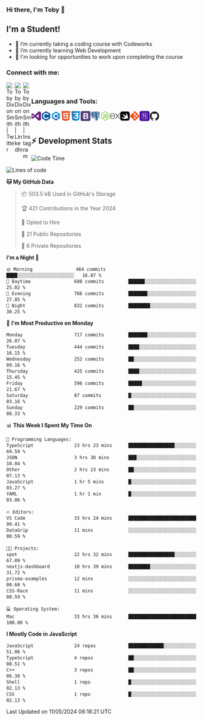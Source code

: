 ### Hi there, I'm Toby 👋

## I'm a Student!
- 🔭 I’m currently taking a coding course with Codeworks
- 🌱 I’m currently learning Web Development
- 💬 I'm looking for opportunities to work upon completing the course

### Connect with me:

[<img align="left" alt="Toby Dixon Smith | Twitter" width="22px" src="https://cdn.jsdelivr.net/npm/simple-icons@v3/icons/twitter.svg" />][twitter]
[<img align="left" alt="Toby Dixon Smith | LinkedIn" width="22px" src="https://cdn.jsdelivr.net/npm/simple-icons@v3/icons/linkedin.svg" />][linkedin]
[<img align="left" alt="Toby Dixon Smith | Instagram" width="22px" src="https://cdn.jsdelivr.net/npm/simple-icons@v3/icons/instagram.svg" />][instagram]

[twitter]: https://twitter.com/TobyDixonSmith1
[instagram]: https://www.instagram.com/toby_ds1/
[linkedin]: https://www.linkedin.com/in/toby-dixon-smith-4734331a3/

<br />

### Languages and Tools:

<img align="left" alt="Visual Studio Code" title="Visual Studio Code" width="26px" src="logos/visualstudio.png" />
<img align="left" alt="C" title="C" width="26px" src="logos/c.png" />
<img align="left" alt="C++" title="C++" width="26px" src="logos/c-plus.png" />
<img align="left" alt="HTML5" title="HTML 5" width="26px" src="logos/html.png" />
<img align="left" alt="CSS3" title="CSS 3" width="26px" src="logos/css3.png" />
<img align="left" alt="BootStrap" title="BootStrap" width="26px" src="logos/bootstrap.png" />
<img align="left" alt="PostgresSQL" title="PostgresSPQ" width="26px" src="logos/postgresql.png" />
<img align="left" alt="Node JS" title="Node JS" width="26px" src="logos/node-js.png" />
<img align="left" alt="Express" title="Express" width="26px" src="logos/express.png" />
<img align="left" alt="Swift" title="Swift" width="26px" src="logos/swift.png" />
<img align="left" alt="Git" title="Git" width="26px" src="logos/git.png" />
<img align="left" alt="Heroku" title="Heroku" width="26px" src="logos/heroku.png" />
<img align="left" alt="GitHub" title="GitHub" width="26px" src="logos/github.png" />
<br />
<br />

## :zap: Development Stats

<!--START_SECTION:waka-->
![Code Time](http://img.shields.io/badge/Code%20Time-554%20hrs%2051%20mins-blue)

![Lines of code](https://img.shields.io/badge/From%20Hello%20World%20I%27ve%20Written-2.3%20million%20lines%20of%20code-blue)

**🐱 My GitHub Data** 

> 📦 503.5 kB Used in GitHub's Storage 
 > 
> 🏆 421 Contributions in the Year 2024
 > 
> 💼 Opted to Hire
 > 
> 📜 21 Public Repositories 
 > 
> 🔑 6 Private Repositories 
 > 
**I'm a Night 🦉** 

```text
🌞 Morning                464 commits         ████░░░░░░░░░░░░░░░░░░░░░   16.87 % 
🌆 Daytime                688 commits         ██████░░░░░░░░░░░░░░░░░░░   25.02 % 
🌃 Evening                766 commits         ███████░░░░░░░░░░░░░░░░░░   27.85 % 
🌙 Night                  832 commits         ████████░░░░░░░░░░░░░░░░░   30.25 % 
```
📅 **I'm Most Productive on Monday** 

```text
Monday                   717 commits         ███████░░░░░░░░░░░░░░░░░░   26.07 % 
Tuesday                  444 commits         ████░░░░░░░░░░░░░░░░░░░░░   16.15 % 
Wednesday                252 commits         ██░░░░░░░░░░░░░░░░░░░░░░░   09.16 % 
Thursday                 425 commits         ████░░░░░░░░░░░░░░░░░░░░░   15.45 % 
Friday                   596 commits         █████░░░░░░░░░░░░░░░░░░░░   21.67 % 
Saturday                 87 commits          █░░░░░░░░░░░░░░░░░░░░░░░░   03.16 % 
Sunday                   229 commits         ██░░░░░░░░░░░░░░░░░░░░░░░   08.33 % 
```


📊 **This Week I Spent My Time On** 

```text
💬 Programming Languages: 
TypeScript               23 hrs 23 mins      █████████████████░░░░░░░░   69.59 % 
JSON                     3 hrs 38 mins       ███░░░░░░░░░░░░░░░░░░░░░░   10.84 % 
Other                    2 hrs 23 mins       ██░░░░░░░░░░░░░░░░░░░░░░░   07.13 % 
JavaScript               1 hr 5 mins         █░░░░░░░░░░░░░░░░░░░░░░░░   03.27 % 
YAML                     1 hr 1 min          █░░░░░░░░░░░░░░░░░░░░░░░░   03.06 % 

🔥 Editors: 
VS Code                  33 hrs 24 mins      █████████████████████████   99.41 % 
DataGrip                 11 mins             ░░░░░░░░░░░░░░░░░░░░░░░░░   00.59 % 

🐱‍💻 Projects: 
spot                     22 hrs 32 mins      █████████████████░░░░░░░░   67.09 % 
nextjs-dashboard         10 hrs 39 mins      ████████░░░░░░░░░░░░░░░░░   31.72 % 
prisma-examples          12 mins             ░░░░░░░░░░░░░░░░░░░░░░░░░   00.60 % 
CSS-Race                 11 mins             ░░░░░░░░░░░░░░░░░░░░░░░░░   00.59 % 

💻 Operating System: 
Mac                      33 hrs 36 mins      █████████████████████████   100.00 % 
```

**I Mostly Code in JavaScript** 

```text
JavaScript               24 repos            █████████████░░░░░░░░░░░░   51.06 % 
TypeScript               4 repos             ██░░░░░░░░░░░░░░░░░░░░░░░   08.51 % 
C++                      3 repos             ██░░░░░░░░░░░░░░░░░░░░░░░   06.38 % 
Shell                    1 repo              █░░░░░░░░░░░░░░░░░░░░░░░░   02.13 % 
CSS                      1 repo              █░░░░░░░░░░░░░░░░░░░░░░░░   02.13 % 
```




 Last Updated on 11/05/2024 06:18:21 UTC
<!--END_SECTION:waka-->
